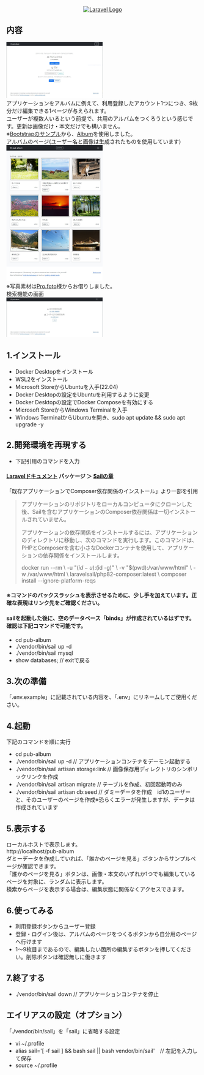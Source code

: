 <p align="center"><a href="https://laravel.com" target="_blank"><img src="https://raw.githubusercontent.com/laravel/art/master/logo-lockup/5%20SVG/2%20CMYK/1%20Full%20Color/laravel-logolockup-cmyk-red.svg" width="400" alt="Laravel Logo"></a></p>

## 内容

<img width="50%" src="https://github.com/hatiue/SampleImages/blob/main/pub-album/pub01.JPG?raw=true">  <br>
アプリケーションをアルバムに例えて、利用登録したアカウント1つにつき、9枚分だけ編集できる1ページが与えられます。  
ユーザーが複数人いるという前提で、共用のアルバムをつくろうという感じです。更新は画像だけ・本文だけでも構いません。  
※[Bootstrapのサンプル](https://getbootstrap.jp/docs/5.0/examples/)から、[Album](https://getbootstrap.jp/docs/5.0/examples/album/)を使用しました。  
アルバムのページ(ユーザー名と画像は生成されたものを使用しています)  
<img width="50%" src="https://github.com/hatiue/SampleImages/blob/main/pub-album/pub04.jpg?raw=true">  
※写真素材は[Pro.foto](https://pro-foto.jp/)様からお借りしました。  
検索機能の画面  
<img width="50%" src="https://github.com/hatiue/SampleImages/blob/main/pub-album/pub03.JPG?raw=true">  

## 1.インストール

- Docker Desktopをインストール
- WSL2をインストール
- Microsoft StoreからUbuntuを入手(22.04)
- Docker Desktopの設定をUbuntuを利用するように変更
- Docker Desktopの設定でDocker Composeを有効にする
- Microsoft StoreからWindows Terminalを入手
- Windows TerminalからUbuntuを開き、sudo apt update && sudo apt upgrade -y

## 2.開発環境を再現する

- 下記引用のコマンドを入力
#### [Laravelドキュメント](https://readouble.com/laravel/10.x/ja/) パッケージ ＞ [Sailの章](https://readouble.com/laravel/10.x/ja/sail.html)
「既存アプリケーションでComposer依存関係のインストール」より一部を引用

>アプリケーションのリポジトリをローカルコンピュータにクローンした後、Sailを含むアプリケーションのComposer依存関係は一切インストールされていません。
>
>アプリケーションの依存関係をインストールするには、アプリケーションのディレクトリに移動し、次のコマンドを実行します。このコマンドは、PHPとComposerを含む小さなDockerコンテナを使用して、アプリケーションの依存関係をインストールします。
>
>docker run --rm \\
>    -u "$(id -u):$(id -g)" \\
>    -v "$(pwd):/var/www/html" \\
>    -w /var/www/html \\
>    laravelsail/php82-composer:latest \\
>    composer install --ignore-platform-reqs
#### ※コマンドのバックスラッシュを表示させるために、少し手を加えています。正確な表現はリンク先をご確認ください。

#### sailを起動した後に、**空のデータベース**「binds」が作成されているはずです。確認は下記コマンドで可能です。
- cd pub-album
- ./vendor/bin/sail up -d
- ./vendor/bin/sail mysql
- show databases; // exitで戻る

## 3.次の準備

「.env.example」に記載されている内容を、「.env」にリネームしてご使用ください。

## 4.起動

下記のコマンドを順に実行
- cd pub-album
- ./vendor/bin/sail up -d // アプリケーションコンテナをデーモン起動する
- ./vendor/bin/sail artisan storage:link // 画像保存用ディレクトリのシンボリックリンクを作成
- ./vendor/bin/sail artisan migrate // テーブルを作成、初回起動時のみ
- ./vendor/bin/sail artisan db:seed // ダミーデータを作成　id1のユーザーと、そのユーザーのページを作成※恐らくエラーが発生しますが、データは作成されています

## 5.表示する

ローカルホストで表示します。  
http://localhost/pub-album  
ダミーデータを作成していれば、「誰かのページを見る」ボタンからサンプルページが確認できます。  
「誰かのページを見る」ボタンは、画像・本文のいずれか1つでも編集しているページを対象に、ランダムに表示します。  
検索からページを表示する場合は、編集状態に関係なくアクセスできます。

## 6.使ってみる

- 利用登録ボタンからユーザー登録
- 登録・ログイン後は、アルバムのページをつくるボタンから自分用のページへ行けます
- 1～9枚目まであるので、編集したい箇所の編集するボタンを押してください。削除ボタンは確認無しに働きます

## 7.終了する

- ./vendor/bin/sail down // アプリケーションコンテナを停止

## エイリアスの設定（オプション）
「./vendor/bin/sail」を「sail」に省略する設定
- vi ~/.profile
- alias sail='[ -f sail ] && bash sail || bash vendor/bin/sail'　// 左記を入力して保存
- source ~/.profile
